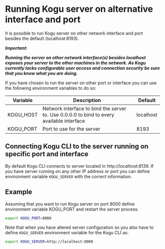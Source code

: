 # Running Kogu server on alternative interface and port

It is possible to run Kogu server on other network interface and port besides the default (localhost:8193). 

***Important:***

***Running the server on other network interface(s) besides localhost exposes your server to the other machines in the network. As Kogu currently lacks configurable user access and connection security be sure that you know what you are doing.***

If you have chosen to run the server on other port or interface you can use the following environment variables to do so:

Variable | Description | Default
--- | --- | ---
KOGU_HOST | Network interface to bind the server to. Use 0.0.0.0 to bind to every available interface | localhost
KOGU_PORT | Port to use for the server | 8193


## Connecting Kogu CLI to the server running on specific port and interface

By default Kogu CLI connects to server located in http://localhost:8139. If you have server running on any other IP address or port you can define environment variable ```KOGU_SERVER``` with the correct information.


## Example

Assuming that you want to run Kogu server on port 8000 define environment variable KOGU_PORT and restart the server process.
```bash
export KOGU_PORT=8000
```
Note that when you have altered server configuration so you also have to define ```KOGU_SERVER``` environment variable for the Kogu CLI as:
```bash
export KOGU_SERVER=http://localhost:8000
```
